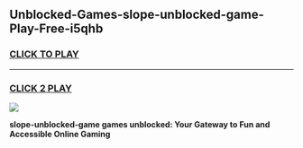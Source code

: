 
## Unblocked-Games-slope-unblocked-game-Play-Free-i5qhb
<h3>
<a href="https://premium76.site?title=slope-unblocked-game&ref=17A">CLICK TO PLAY</a></h3>
<hr>

<h3>
<a href="https://premium76.site?title=slope-unblocked-game&ref=17A">CLICK 2 PLAY</a>
  
</h3>

<a href="https://premium76.site?title=slope-unblocked-game&ref=17A"><img src="https://clearcache.store/games.png"></a>


**slope-unblocked-game games unblocked: Your Gateway to Fun and Accessible Online Gaming**
